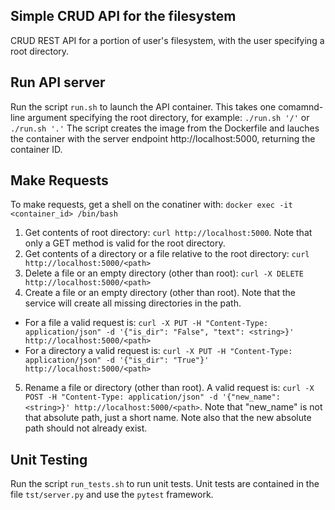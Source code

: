 Simple CRUD API for the filesystem
-----------------------------------

CRUD REST API for a portion of user's filesystem, with the user specifying a root directory.

Run API server
--------------
Run the script `run.sh` to launch the API container. This takes one comamnd-line argument specifying the root directory, for example: `./run.sh '/'` or `./run.sh '.'`
The script creates the image from the Dockerfile and lauches the container with the server endpoint http://localhost:5000, returning the container ID.

Make Requests
---------------
To make requests, get a shell on the conatiner with: `docker exec -it <container_id> /bin/bash`

1. Get contents of root directory: `curl http://localhost:5000`. Note that only a GET method is valid for the root directory.
2. Get contents of a directory or a file <path> relative to the root directory: `curl http://localhost:5000/<path>`
3. Delete a file or an empty directory (other than root): `curl -X DELETE http://localhost:5000/<path>`
4. Create a file or an empty directory (other than root). Note that the service will create all missing directories in the path. 
  - For a file a valid request is: `curl -X PUT -H "Content-Type: application/json" -d '{"is_dir": "False", "text": <string>}' http://localhost:5000/<path> `
  - For a directory a valid request is: `curl -X PUT -H "Content-Type: application/json" -d '{"is_dir": "True"}' http://localhost:5000/<path>`
5. Rename a file or directory (other than root). A valid request is: `curl -X POST -H "Content-Type: application/json" -d '{"new_name": <string>}' http://localhost:5000/<path>`. 
Note that "new_name" is not that absolute path, just a short name. Note also that the new absolute path should not already exist.

Unit Testing
--------------
Run the script `run_tests.sh` to run unit tests.
Unit tests are contained in the file `tst/server.py` and use the `pytest` framework.